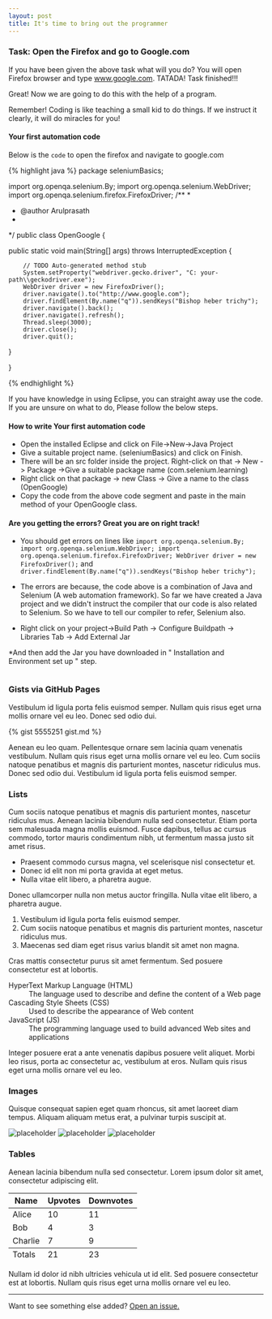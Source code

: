 ```yaml
---
layout: post
title: It's time to bring out the programmer
---
```

### Task: Open the Firefox and go to Google.com

If you have been given the above task what will you do? You will open Firefox browser and type www.google.com. TATADA! Task finished!!!

Great! Now we are going to do this with the help of a program.

<div class="message">
  Remember! Coding is like teaching a small kid to do things. If we instruct it clearly, it will do miracles for you!
</div>

#### Your first automation code
Below is the `code` to open the firefox and  navigate to google.com

{% highlight java %}
package seleniumBasics;

import org.openqa.selenium.By;
import org.openqa.selenium.WebDriver;
import org.openqa.selenium.firefox.FirefoxDriver;
/**
 * 
 * @author Arulprasath
 *
 */
public class OpenGoogle {

public static void main(String[] args) throws InterruptedException {
	
	
		// TODO Auto-generated method stub
		System.setProperty("webdriver.gecko.driver", "C: your-path\\geckodriver.exe");  
		WebDriver driver = new FirefoxDriver();
		driver.navigate().to("http://www.google.com");
		driver.findElement(By.name("q")).sendKeys("Bishop heber trichy");
		driver.navigate().back();
		driver.navigate().refresh();
		Thread.sleep(3000);
		driver.close();
		driver.quit();
}

}

{% endhighlight %}

If you have knowledge in using Eclipse, you can straight away use the code. If you are unsure on what to do, Please follow the below steps.

#### How to write Your first automation code
* Open the installed Eclipse and click on File->New->Java Project
* Give a suitable project name. (seleniumBasics) and click on Finish.
* There will be an src folder inside the project. Right-click on that -> New -> Package ->Give a suitable package name (com.selenium.learning)
* Right click on that package -> new Class -> Give a name to the class (OpenGoogle)
* Copy the code from the above code segment and paste in the main method of your OpenGoogle class.

#### Are you getting the errors? Great you are on right track!

* You should get errors on lines like `import org.openqa.selenium.By; import org.openqa.selenium.WebDriver; import org.openqa.selenium.firefox.FirefoxDriver; WebDriver driver = new FirefoxDriver();` and `driver.findElement(By.name("q")).sendKeys("Bishop heber trichy");` 

* The errors are because, the code above is a combination of Java and Selenium (A web automation framework). So far we have created a Java project and we didn't instruct the compiler that our code is also related to Selenium. So we have to tell our compiler to refer, Selenium also. 

* Right click on your project->Build Path -> Configure Buildpath -> Libraries Tab -> Add External Jar

*And then add the Jar you have downloaded in " Installation and Environment set up " step.

<img src="{{ '/assets/img/buildpath.jpg'}}" alt=""> 

### Gists via GitHub Pages

Vestibulum id ligula porta felis euismod semper. Nullam quis risus eget urna mollis ornare vel eu leo. Donec sed odio dui.

{% gist 5555251 gist.md %}

Aenean eu leo quam. Pellentesque ornare sem lacinia quam venenatis vestibulum. Nullam quis risus eget urna mollis ornare vel eu leo. Cum sociis natoque penatibus et magnis dis parturient montes, nascetur ridiculus mus. Donec sed odio dui. Vestibulum id ligula porta felis euismod semper.

### Lists

Cum sociis natoque penatibus et magnis dis parturient montes, nascetur ridiculus mus. Aenean lacinia bibendum nulla sed consectetur. Etiam porta sem malesuada magna mollis euismod. Fusce dapibus, tellus ac cursus commodo, tortor mauris condimentum nibh, ut fermentum massa justo sit amet risus.

* Praesent commodo cursus magna, vel scelerisque nisl consectetur et.
* Donec id elit non mi porta gravida at eget metus.
* Nulla vitae elit libero, a pharetra augue.

Donec ullamcorper nulla non metus auctor fringilla. Nulla vitae elit libero, a pharetra augue.

1. Vestibulum id ligula porta felis euismod semper.
2. Cum sociis natoque penatibus et magnis dis parturient montes, nascetur ridiculus mus.
3. Maecenas sed diam eget risus varius blandit sit amet non magna.

Cras mattis consectetur purus sit amet fermentum. Sed posuere consectetur est at lobortis.

<dl>
  <dt>HyperText Markup Language (HTML)</dt>
  <dd>The language used to describe and define the content of a Web page</dd>

  <dt>Cascading Style Sheets (CSS)</dt>
  <dd>Used to describe the appearance of Web content</dd>

  <dt>JavaScript (JS)</dt>
  <dd>The programming language used to build advanced Web sites and applications</dd>
</dl>

Integer posuere erat a ante venenatis dapibus posuere velit aliquet. Morbi leo risus, porta ac consectetur ac, vestibulum at eros. Nullam quis risus eget urna mollis ornare vel eu leo.

### Images

Quisque consequat sapien eget quam rhoncus, sit amet laoreet diam tempus. Aliquam aliquam metus erat, a pulvinar turpis suscipit at.

![placeholder](http://placehold.it/800x400 "Large example image")
![placeholder](http://placehold.it/400x200 "Medium example image")
![placeholder](http://placehold.it/200x200 "Small example image")

### Tables

Aenean lacinia bibendum nulla sed consectetur. Lorem ipsum dolor sit amet, consectetur adipiscing elit.

<table>
  <thead>
    <tr>
      <th>Name</th>
      <th>Upvotes</th>
      <th>Downvotes</th>
    </tr>
  </thead>
  <tfoot>
    <tr>
      <td>Totals</td>
      <td>21</td>
      <td>23</td>
    </tr>
  </tfoot>
  <tbody>
    <tr>
      <td>Alice</td>
      <td>10</td>
      <td>11</td>
    </tr>
    <tr>
      <td>Bob</td>
      <td>4</td>
      <td>3</td>
    </tr>
    <tr>
      <td>Charlie</td>
      <td>7</td>
      <td>9</td>
    </tr>
  </tbody>
</table>

Nullam id dolor id nibh ultricies vehicula ut id elit. Sed posuere consectetur est at lobortis. Nullam quis risus eget urna mollis ornare vel eu leo.

-----

Want to see something else added? <a href="https://github.com/poole/poole/issues/new">Open an issue.</a>
